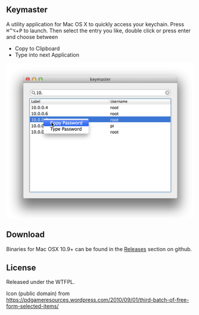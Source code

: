 Keymaster
---

A utility application for Mac OS X to quickly access your keychain. 
Press <kbd>⌘</kbd><kbd>^</kbd><kbd>⌥</kbd>+<kbd>P</kbd> to launch. 
Then select the entry you like, double click or press enter and choose between

* Copy to Clipboard
* Type into next Application


<img src="assets/preview.png" width="585" alt="Preview">

Download 
---
Binaries for Mac OSX 10.9+ can be found in the [Releases](https://github.com/kritzikratzi/keymaster/releases) section on github. 


License
---

Released under the WTFPL. 

Icon (public domain) from 
https://pdgameresources.wordpress.com/2010/09/01/third-batch-of-free-form-selected-items/
